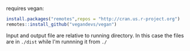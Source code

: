 requires vegan:
```r
install.packages("remotes",repos = "http://cran.us.r-project.org")
remotes::install_github("vegandevs/vegan")
```
Input and output file are relative to running directory. In this case the files are in `./dist` while I'm runnning it from `./`